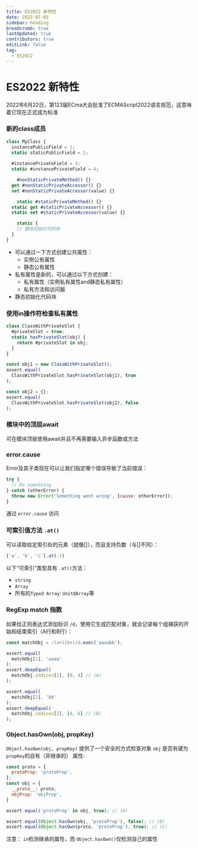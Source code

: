 ```yaml
---
title: ES2022 新特性
date: 2022-07-05
sidebar: heading
breadcrumb: true
lastUpdated: true
contributors: true
editLink: false
tag:
  - ES2022
---
```

# ES2022 新特性

2022年6月22日，第123届ECma大会批准了ECMAScript2022语言规范，这意味着它现在正式成为标准
### 新的class成员

```js
class MyClass {
  instancePublicField = 1;
  static staticPublicField = 2;
  
  #instancePrivateField = 3;
  static #instancePrivateField = 4;

	#nonStaticPrivateMethod() {}
  get #nonStaticPrivateAccessor() {}
  set #nonStaticPrivateAccessor(value) {}

	static #staticPrivateMethod() {}
  static get #staticPrivateAccessor() {}
  static set #staticPrivateAccessor(value) {}

	static {
    // 静态初始化代码块
  }
}
```



- 可以通过一下方式创建公共属性：
    -  实例公有属性
    - 静态公有属性
- 私有属性是新的，可以通过以下方式创建：
    - 私有属性（实例私有属性and静态私有属性）
    - 私有方法和访问器
- 静态初始化代码块



### 使用in操作符检查私有属性

```js
class ClassWithPrivateSlot {
  #privateSlot = true;
  static hasPrivateSlot(obj) {
    return #privateSlot in obj;
  }
}

const obj1 = new ClassWithPrivateSlot();
assert.equal(
  ClassWithPrivateSlot.hasPrivateSlot(obj1), true
);

const obj2 = {};
assert.equal(
  ClassWithPrivateSlot.hasPrivateSlot(obj2), false
);
```



### 模块中的顶层await

可在模块顶层使用await并且不再需要输入异步函数或方法



### error.cause

Error及其子类现在可以让我们指定哪个错误导致了当前错误：

```js
try {
  // Do something
} catch (otherError) {
  throw new Error('Something went wrong', {cause: otherError});
}
```

通过 `error.cause` 访问



### 可索引值方法 `.at()`

可以读取给定索引处的元素（就像[]），而且支持负数（与[]不同）：

```js
['a', 'b', 'c'].at(-1)
```

以下“可索引”类型具有 `.at()`方法：

- `string`
- `Array`
- 所有的`Typed Array`: `Unit8Array`等

### RegExp match 指数

如果给正则表达式添加标识 `/d`，使用它生成匹配对象，就会记录每个组捕获的开始和结束索引（A行和B行）：

```js
const matchObj = /(a+)(b+)/d.exec('aaaabb');

assert.equal(
  matchObj[1], 'aaaa'
);
assert.deepEqual(
  matchObj.indices[1], [0, 4] // (A)
);

assert.equal(
  matchObj[2], 'bb'
);
assert.deepEqual(
  matchObj.indices[2], [4, 6] // (B)
);
```



### Object.hasOwn(obj, propKey)

`Object.hasOwn(obj, propKey)` 提供了一个安全的方式检查对象 `obj` 是否有键为 `propKey`的自有（非继承的） 属性:

```js
const proto = {
  protoProp: 'protoProp',
};
const obj = {
  __proto__: proto,
  objProp: 'objProp',
}

assert.equal('protoProp' in obj, true); // (A)

assert.equal(Object.hasOwn(obj, 'protoProp'), false); // (B)
assert.equal(Object.hasOwn(proto, 'protoProp'), true); // (C)
```

 注意： `in`检测继承的属性，而 `Object.hasOwn()`仅检测自己的属性

